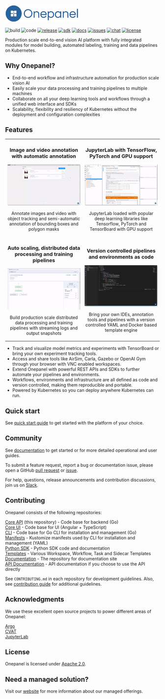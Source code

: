 <img width="240px" src="img/logo.png">

![build](https://img.shields.io/github/workflow/status/onepanelio/core/Build%20and%20publish%20to%20Docker%20Hub/master?color=01579b)
![code](https://img.shields.io/codacy/grade/d060fc4d1ac64b85b78f85c691ead86a?color=01579b)
[![release](https://img.shields.io/github/v/release/onepanelio/core?color=01579b)](https://github.com/onepanelio/core/releases)
[![sdk](https://img.shields.io/pypi/v/onepanel-sdk?color=01579b&label=sdk)](https://pypi.org/project/onepanel-sdk/)
[![docs](https://img.shields.io/github/v/release/onepanelio/core?color=01579b&label=docs)](https://docs.onepanel.io)
[![issues](https://img.shields.io/github/issues-raw/onepanelio/core?color=01579b&label=issues)](https://github.com/onepanelio/core/issues)
[![chat](https://img.shields.io/badge/support-slack-01579b)](https://onepanel-ce.slack.com/join/shared_invite/zt-eyjnwec0-nLaHhjif9Y~gA05KuX6AUg#/)
[![license](https://img.shields.io/github/license/onepanelio/core?color=01579b)](https://opensource.org/licenses/Apache-2.0)

Production scale end-to-end vision AI platform with fully integrated modules for model building, automated labeling, training and data pipelines on Kubernetes.

## Why Onepanel?

-  End-to-end workflow and infrastructure automation for production scale vision AI
-  Easily scale your data processing and training pipelines to multiple machines
-  Collaborate on all your deep learning tools and workflows through a unified web interface and SDKs
-  Scalability, flexibility and resiliency of Kubernetes without the deployment and configuration complexities

## Features
<table>
  <tr>
    <td width="50%" align="center">
      <h3>Image and video annotation with automatic annotation</h3>
      <img width="100%" src="img/auto-annotation.gif">
      <p>
        Annotate images and video with object tracking and semi-automatic annotation of bounding boxes and polygon masks
      </p>
    </td>
    <td width="50%" align="center">
      <h3>JupyterLab with TensorFlow, PyTorch and GPU support</h3>
      <img width="100%" src="img/jupyterlab.gif">
      <p>
        JupyterLab loaded with popular deep learning libraries like Tensorflow, PyTorch and TensorBoard with GPU support
      </p>
    </td>
  </tr>
  <tr>
    <td width="50%" align="center">
      <h3>Auto scaling, distributed data processing and training pipelines</h3>
      <img width="100%" src="img/pipelines.gif">
      <p>
        Build production scale distributed data processing and training pipelines with streaming logs and output snapshots
      </p>
    </td>
    <td width="50%" align="center">
      <h3>Version controlled pipelines and environments as code</h3>
      <img width="100%" src="img/tools.gif">
      <p>
        Bring your own IDEs, annotation tools and pipelines with a version controlled YAML and Docker based template engine
      </p>
    </td>
  </tr>
</table>

-  Track and visualize model metrics and experiments with TensorBoard or bring your own experiment tracking tools.
-  Access and share tools like AirSim, Carla, Gazebo or OpenAI Gym through your browser with VNC enabled workspaces.
-  Extend Onepanel with powerful REST APIs and SDKs to further automate your pipelines and environments.
-  Workflows, environments and infrastructure are all defined as code and version controlled, making them reproducible and portable.
-  Powered by Kubernetes so you can deploy anywhere Kubernetes can run.

## Quick start
See [quick start guide](https://docs.onepanel.ai/docs/getting-started/quickstart) to get started with the platform of your choice.

## Community
See [documentation](https://docs.onepanel.ai) to get started or for more detailed operational and user guides.

To submit a feature request, report a bug or documentation issue, please open a GitHub [pull request](https://github.com/onepanelio/core/pulls) or [issue](https://github.com/onepanelio/core/issues).

For help, questions, release announcements and contribution discussions, join us on [Slack](https://join.slack.com/t/onepanel-ce/shared_invite/zt-eyjnwec0-nLaHhjif9Y~gA05KuX6AUg).

## Contributing

Onepanel consists of the following repositories:

[Core API](https://github.com/onepanelio/core/) (this repository) - Code base for backend (Go)\
[Core UI](https://github.com/onepanelio/core-ui/) - Code base for UI (Angular + TypeScript)\
[CLI](https://github.com/onepanelio/cli/) - Code base for Go CLI for installation and management (Go)\
[Manifests](https://github.com/onepanelio/core-ui/) - Kustomize manifests used by CLI for installation and management (YAML)\
[Python SDK](https://github.com/onepanelio/python-sdk/) - Python SDK code and documentation\
[Templates](https://github.com/onepanelio/templates) - Various Workspace, Workflow, Task and Sidecar Templates\
[Documentation](https://github.com/onepanelio/core-docs/) - The repository for documentation site\
[API Documentation](https://github.com/onepanelio/core-api-docs/) - API documentation if you choose to use the API directly

See `CONTRIBUTING.md` in each repository for development guidelines. Also, see [contribution guide](https://docs.onepanel.ai/docs/getting-started/contributing) for additional guidelines.

## Acknowledgments
We use these excellent open source projects to power different areas of Onepanel:

[Argo](https://github.com/argoproj/argo)\
[CVAT](https://github.com/opencv/cvat)\
[JupyterLab](https://github.com/jupyterlab/jupyterlab)

## License
Onepanel is licensed under [Apache 2.0](https://github.com/onepanelio/core/blob/master/LICENSE).

## Need a managed solution?
Visit our [website](https://www.onepanel.io/) for more information about our managed offerings.

